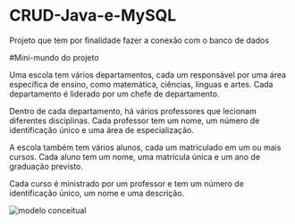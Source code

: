 # CRUD-Java-e-MySQL
 Projeto que tem por finalidade fazer a conexão com o banco de dados

 #Mini-mundo do projeto

 Uma escola tem vários departamentos, cada um responsável por uma área específica de ensino, como matemática, ciências, línguas e artes. Cada departamento é liderado por um chefe de departamento.

Dentro de cada departamento, há vários professores que lecionam diferentes disciplinas. Cada professor tem um nome, um número de identificação único e uma área de especialização.

A escola também tem vários alunos, cada um matriculado em um ou mais cursos. Cada aluno tem um nome, uma matrícula única e um ano de graduação previsto.

Cada curso é ministrado por um professor e tem um número de identificação único, um nome e uma descrição.

![modelo conceitual](Aula10/modelo-conceitual.png)






